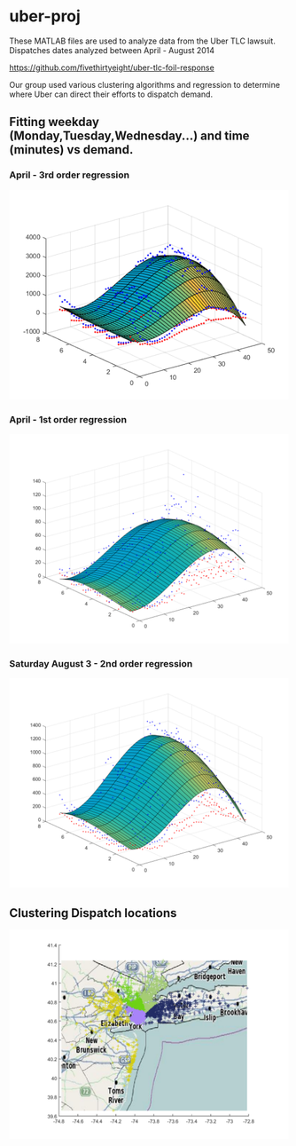 # uber-proj

These MATLAB files are used to analyze data from the Uber TLC lawsuit. Dispatches dates analyzed between April - August 2014

https://github.com/fivethirtyeight/uber-tlc-foil-response

Our group used various clustering algorithms and regression to determine where Uber can direct their efforts to dispatch demand.

## Fitting weekday (Monday,Tuesday,Wednesday...) and time (minutes) vs demand.

###  April - 3rd order regression
![April regression the 3rd order](https://github.com/hungrymonkey/uber-proj/blob/master/apr14_regression_3rd.png " April 3rd order")

### April - 1st order regression
![April 1st Order](https://github.com/hungrymonkey/uber-proj/blob/master/regressions/regreesion_apr_3rd_cl_1.png "April 1st order")

### Saturday August 3 - 2nd order regression
![August 2rd order](https://github.com/hungrymonkey/uber-proj/blob/master/regressions/regreesion_aug_3rd_cl_2.png "August 2nd order")


## Clustering Dispatch locations
![Kmeans Uber Dispatches](https://github.com/hungrymonkey/uber-proj/blob/master/Proj/map_uber8.png "Kmeans dispatch clustering")
